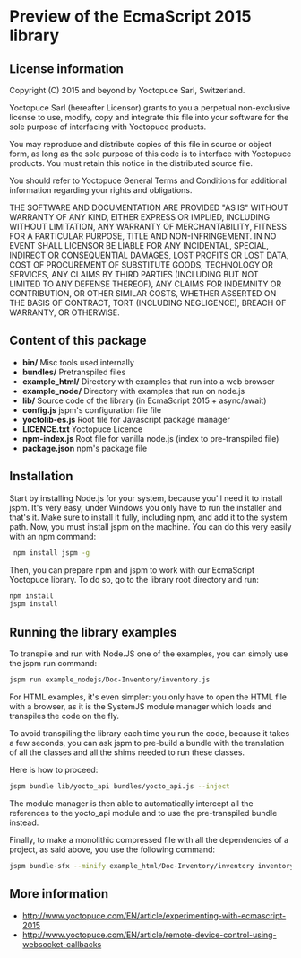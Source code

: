 Preview of the EcmaScript 2015 library
=======================================

## License information

Copyright (C) 2015 and beyond by Yoctopuce Sarl, Switzerland.

Yoctopuce Sarl (hereafter Licensor) grants to you a perpetual
non-exclusive license to use, modify, copy and integrate this
file into your software for the sole purpose of interfacing
with Yoctopuce products.

You may reproduce and distribute copies of this file in
source or object form, as long as the sole purpose of this
code is to interface with Yoctopuce products. You must retain
this notice in the distributed source file.

You should refer to Yoctopuce General Terms and Conditions
for additional information regarding your rights and
obligations.

THE SOFTWARE AND DOCUMENTATION ARE PROVIDED "AS IS" WITHOUT
WARRANTY OF ANY KIND, EITHER EXPRESS OR IMPLIED, INCLUDING
WITHOUT LIMITATION, ANY WARRANTY OF MERCHANTABILITY, FITNESS
FOR A PARTICULAR PURPOSE, TITLE AND NON-INFRINGEMENT. IN NO
EVENT SHALL LICENSOR BE LIABLE FOR ANY INCIDENTAL, SPECIAL,
INDIRECT OR CONSEQUENTIAL DAMAGES, LOST PROFITS OR LOST DATA,
COST OF PROCUREMENT OF SUBSTITUTE GOODS, TECHNOLOGY OR
SERVICES, ANY CLAIMS BY THIRD PARTIES (INCLUDING BUT NOT
LIMITED TO ANY DEFENSE THEREOF), ANY CLAIMS FOR INDEMNITY OR
CONTRIBUTION, OR OTHER SIMILAR COSTS, WHETHER ASSERTED ON THE
BASIS OF CONTRACT, TORT (INCLUDING NEGLIGENCE), BREACH OF
WARRANTY, OR OTHERWISE.

## Content of this package

* **bin/**
	Misc tools used internally
* **bundles/**
	Pretranspiled files
* **example_html/**
	Directory with examples that run into a web browser
* **example_node/**
	Directory with examples that run on node.js
* **lib/**
	Source code of the library (in EcmaScript 2015 + async/await)
* **config.js**
	jspm's configuration file file
* **yoctolib-es.js**
	Root file for Javascript package manager
* **LICENCE.txt**
	Yoctopuce Licence
* **npm-index.js**
	Root file for vanilla node.js (index to pre-transpiled file)
* **package.json**
	npm's package file


## Installation

Start by installing Node.js for your system, because you'll need it to install jspm. It's very easy, under Windows you
only have to run the installer and that's it. Make sure to install it fully, including npm, and add it to the system
path. Now, you must install jspm on the machine. You can do this very easily with an npm command:
```bash
 npm install jspm -g
```

Then, you can prepare npm and jspm to work with our EcmaScript Yoctopuce library. To do so, go to the library root
directory and run:

```bash
npm install
jspm install
```


## Running the library examples

To transpile and run with Node.JS one of the examples, you can simply use the jspm run command:

```bash
jspm run example_nodejs/Doc-Inventory/inventory.js
```


For HTML examples, it's even simpler: you only have to open the HTML file with a browser, as it is the SystemJS module
manager which loads and transpiles the code on the fly.

To avoid transpiling the library each time you run the code, because it takes a few seconds, you can ask jspm to
pre-build a bundle with the translation of all the classes and all the shims needed to run these classes.

Here is how to proceed:

```bash
jspm bundle lib/yocto_api bundles/yocto_api.js --inject
```


The module manager is then able to automatically intercept all the references to the yocto_api module and to use the
pre-transpiled bundle instead.

Finally, to make a monolithic compressed file with all the dependencies of a project, as said above, you use the
following command:

```bash
jspm bundle-sfx --minify example_html/Doc-Inventory/inventory inventory-sfx.js
```


## More information

* http://www.yoctopuce.com/EN/article/experimenting-with-ecmascript-2015
* http://www.yoctopuce.com/EN/article/remote-device-control-using-websocket-callbacks

